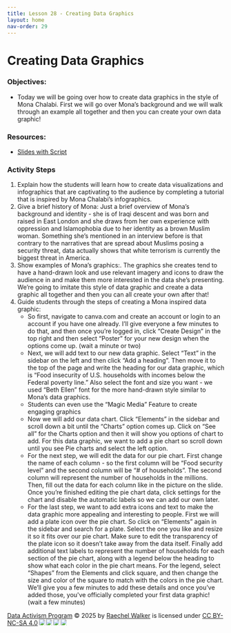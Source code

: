 ```yaml
---
title: Lesson 28 - Creating Data Graphics 
layout: home
nav-order: 29
---
```


# Creating Data Graphics 

### Objectives:
- Today we will be going over how to create data graphics in the style of Mona Chalabi. First we will go over Mona’s background and we will walk through an example all together and then you can create your own data graphic!

### Resources:

- <a href = "https://drive.google.com/file/d/1Fda2GndDaK2dsMJ_VVad4CXNDm1qxgy4/view?usp=drive_link"> Slides with Script </a>

### Activity Steps

1. Explain how the students will learn how to create data visualizations and infographics that are captivating to the audience by completing a tutorial that is inspired by Mona Chalabi’s infographics. 
2. Give a brief history of Mona: Just a brief overview of Mona’s background and identity - she is of Iraqi descent and was born and raised in East London and she draws from her own experience with oppression and Islamophobia due to her identity as a brown Muslim woman. Something she’s mentioned in an interview before is that contrary to the narratives that are spread about Muslims posing a security threat, data actually shows that white terrorism is currently the biggest threat in America.
3. Show examples of Mona’s graphics:. The graphics she creates tend to have a hand-drawn look and use relevant imagery and icons to draw the audience in and make them more interested in the data she’s presenting. We’re going to imitate this style of data graphic and create a data graphic all together and then you can all create your own after that!
4.  Guide students through the steps of creating a Mona inspired data graphic:
    - So first, navigate to canva.com and create an account or login to an account if you have one already. I’ll give everyone a few minutes to do that, and then once you’re logged in, click “Create Design” in the top right and then select “Poster” for your new design when the options come up. (wait a minute or two)
    - Next, we will add text to our new data graphic. Select “Text” in the sidebar on the left and then click “Add a heading”. Then move it to the top of the page and write the heading for our data graphic, which is “Food insecurity of U.S. households with incomes below the Federal poverty line.” Also select the font and size you want - we used “Beth Ellen” font for the more hand-drawn style similar to Mona’s data graphics.
    - Students can even use the “Magic Media” Feature to create engaging graphics
    - Now we will add our data chart. Click “Elements” in the sidebar and scroll down a bit until the “Charts” option comes up. Click on “See all” for the Charts option and then it will show you options of chart to add. For this data graphic, we want to add a pie chart so scroll down until you see Pie charts and select the left option.
    - For the next step, we will edit the data for our pie chart. First change the name of each column - so the first column will be “Food security level” and the second column will be “# of households”. The second column will represent the number of households in the millions. Then, fill out the data for each column like in the picture on the slide. Once you’re finished editing the pie chart data, click settings for the chart and disable the automatic labels so we can add our own later. 
    - For the last step, we want to add extra icons and text to make the data graphic more appealing and interesting to people. First we will add a plate icon over the pie chart. So click on “Elements” again in the sidebar and search for a plate. Select the one you like and resize it so it fits over our pie chart. Make sure to edit the transparency of the plate icon so it doesn’t take away from the data itself. Finally add additional text labels to represent the number of households for each section of the pie chart, along with a legend below the heading to show what each color in the pie chart means. For the legend, select “Shapes” from the Elements and click square, and then change the size and color of the square to match with the colors in the pie chart. We’ll give you a few minutes to add these details and once you’ve added those, you've officially completed your first data graphic!  (wait a few minutes)





<a href="https://creativecommons.org">Data Activism Program</a> © 2025 by <a href="https://creativecommons.org">Raechel Walker</a> is licensed under <a href="https://creativecommons.org/licenses/by-nc-sa/4.0/">CC BY-NC-SA 4.0</a><img src="https://mirrors.creativecommons.org/presskit/icons/cc.svg" style="max-width: 1em;max-height:1em;margin-left: .2em;"><img src="https://mirrors.creativecommons.org/presskit/icons/by.svg" style="max-width: 1em;max-height:1em;margin-left: .2em;"><img src="https://mirrors.creativecommons.org/presskit/icons/nc.svg" style="max-width: 1em;max-height:1em;margin-left: .2em;"><img src="https://mirrors.creativecommons.org/presskit/icons/sa.svg" style="max-width: 1em;max-height:1em;margin-left: .2em;">